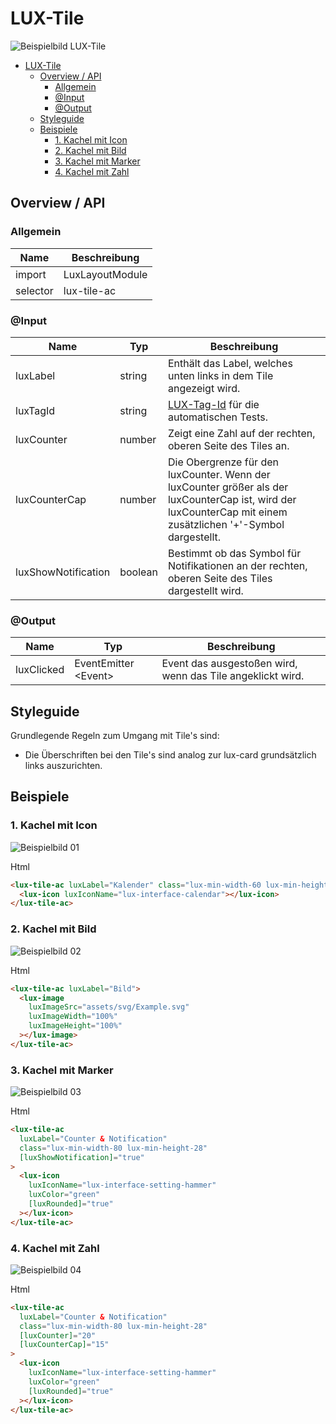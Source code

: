 # LUX-Tile

![Beispielbild LUX-Tile](https://raw.githubusercontent.com/wiki/IHK-GfI/lux-components/Versions/v15/lux‐tile-v15-img.png)

- [LUX-Tile](#lux-tile)
  - [Overview / API](#overview--api)
    - [Allgemein](#allgemein)
    - [@Input](#input)
    - [@Output](#output)
  - [Styleguide](#styleguide)
  - [Beispiele](#beispiele)
    - [1. Kachel mit Icon](#1-kachel-mit-icon)
    - [2. Kachel mit Bild](#2-kachel-mit-bild)
    - [3. Kachel mit Marker](#3-kachel-mit-marker)
    - [4. Kachel mit Zahl](#4-kachel-mit-zahl)

## Overview / API

### Allgemein

| Name     | Beschreibung    |
| -------- | --------------- |
| import   | LuxLayoutModule |
| selector | lux-tile-ac     |

### @Input

| Name                | Typ     | Beschreibung                                                                                                                                                   |
| ------------------- | ------- | -------------------------------------------------------------------------------------------------------------------------------------------------------------- |
| luxLabel            | string  | Enthält das Label, welches unten links in dem Tile angezeigt wird.                                                                                             |
| luxTagId            | string  | [LUX-Tag-Id](luxTagId-v15#direkte-konfiguration) für die automatischen Tests.                                                                                  |
| luxCounter          | number  | Zeigt eine Zahl auf der rechten, oberen Seite des Tiles an.                                                                                                    |
| luxCounterCap       | number  | Die Obergrenze für den luxCounter. Wenn der luxCounter größer als der luxCounterCap ist, wird der luxCounterCap mit einem zusätzlichen '+'-Symbol dargestellt. |
| luxShowNotification | boolean | Bestimmt ob das Symbol für Notifikationen an der rechten, oberen Seite des Tiles dargestellt wird.                                                             |

### @Output

| Name       | Typ                   | Beschreibung                                               |
| ---------- | --------------------- | ---------------------------------------------------------- |
| luxClicked | EventEmitter \<Event> | Event das ausgestoßen wird, wenn das Tile angeklickt wird. |

## Styleguide

Grundlegende Regeln zum Umgang mit Tile's sind:

- Die Überschriften bei den Tile's sind analog zur lux-card grundsätzlich links auszurichten.

## Beispiele

### 1. Kachel mit Icon

![Beispielbild 01](https://raw.githubusercontent.com/wiki/IHK-GfI/lux-components/Versions/v15/lux‐tile-v15-img-01.png)

Html

```html
<lux-tile-ac luxLabel="Kalender" class="lux-min-width-60 lux-min-height-28">
  <lux-icon luxIconName="lux-interface-calendar"></lux-icon>
</lux-tile-ac>
```

### 2. Kachel mit Bild

![Beispielbild 02](https://raw.githubusercontent.com/wiki/IHK-GfI/lux-components/Versions/v15/lux‐tile-v15-img-02.png)

Html

```html
<lux-tile-ac luxLabel="Bild">
  <lux-image
    luxImageSrc="assets/svg/Example.svg"
    luxImageWidth="100%"
    luxImageHeight="100%"
  ></lux-image>
</lux-tile-ac>
```

### 3. Kachel mit Marker

![Beispielbild 03](https://raw.githubusercontent.com/wiki/IHK-GfI/lux-components/Versions/v15/lux‐tile-v15-img-03.png)

Html

```html
<lux-tile-ac
  luxLabel="Counter & Notification"
  class="lux-min-width-80 lux-min-height-28"
  [luxShowNotification]="true"
>
  <lux-icon
    luxIconName="lux-interface-setting-hammer"
    luxColor="green"
    [luxRounded]="true"
  ></lux-icon>
</lux-tile-ac>
```

### 4. Kachel mit Zahl

![Beispielbild 04](https://raw.githubusercontent.com/wiki/IHK-GfI/lux-components/Versions/v15/lux‐tile-v16-img-04.png)

Html

```html
<lux-tile-ac
  luxLabel="Counter & Notification"
  class="lux-min-width-80 lux-min-height-28"
  [luxCounter]="20"
  [luxCounterCap]="15"
>
  <lux-icon
    luxIconName="lux-interface-setting-hammer"
    luxColor="green"
    [luxRounded]="true"
  ></lux-icon>
</lux-tile-ac>
```
